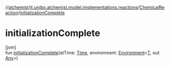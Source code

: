 //[alchemist](../../../index.md)/[it.unibo.alchemist.model.implementations.reactions](../index.md)/[ChemicalReaction](index.md)/[initializationComplete](initialization-complete.md)

# initializationComplete

[jvm]\
fun [initializationComplete](initialization-complete.md)(atTime: [Time](../../it.unibo.alchemist.model.interfaces/-time/index.md), environment: [Environment](../../it.unibo.alchemist.model.interfaces/-environment/index.md)<[T](../../it.unibo.alchemist.model.implementations.timedistributions/-weibull-distributed-weibull-time/index.md), out [Any](https://kotlinlang.org/api/latest/jvm/stdlib/kotlin/-any/index.html)>)
